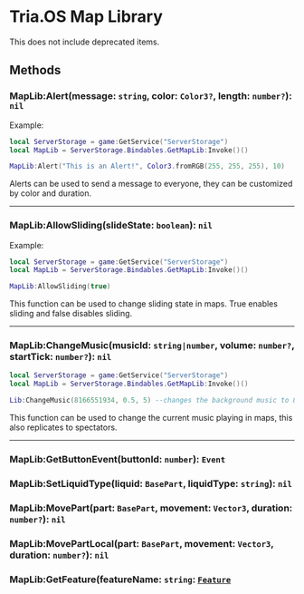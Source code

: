 # Tria.OS Map Library

This does not include deprecated items.

## Methods
### MapLib:Alert(message: `string`, color: `Color3?`, length: `number?`): `nil`

Example:
```lua
local ServerStorage = game:GetService("ServerStorage")
local MapLib = ServerStorage.Bindables.GetMapLib:Invoke()()

MapLib:Alert("This is an Alert!", Color3.fromRGB(255, 255, 255), 10)
```
Alerts can be used to send a message to everyone, they can be customized by color and duration.

-----------------------------------------------------

### MapLib:AllowSliding(slideState: `boolean`): `nil`

Example:
```lua
local ServerStorage = game:GetService("ServerStorage")
local MapLib = ServerStorage.Bindables.GetMapLib:Invoke()()

MapLib:AllowSliding(true)
```
This function can be used to change sliding state in maps. True enables sliding and false disables sliding.

-----------------------------------------------------

### MapLib:ChangeMusic(musicId: `string|number`, volume: `number?`, startTick: `number?`): `nil`

```lua
local ServerStorage = game:GetService("ServerStorage")
local MapLib = ServerStorage.Bindables.GetMapLib:Invoke()()

Lib:ChangeMusic(8166551934, 0.5, 5) --changes the background music to 8166551934 and plays it with the volume of 0.5 and the starttime of 5
```
This function can be used to change the current music playing in maps, this also replicates to spectators.

-----------------------------------------------------












### MapLib:GetButtonEvent(buttonId: `number`): `Event`

### MapLib:SetLiquidType(liquid: `BasePart`, liquidType: `string`): `nil`

### MapLib:MovePart(part: `BasePart`, movement: `Vector3`, duration: `number?`): `nil`

### MapLib:MovePartLocal(part: `BasePart`, movement: `Vector3`, duration: `number?`): `nil`

### MapLib:GetFeature(featureName: `string`: [`Feature`](FeatureLib.md)
